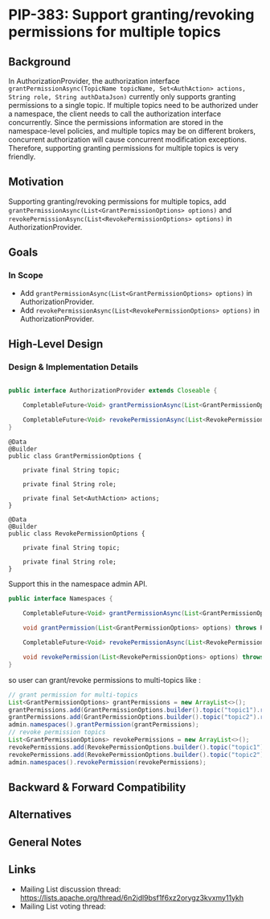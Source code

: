 # PIP-383: Support granting/revoking permissions for multiple topics

## Background

In AuthorizationProvider, the authorization interface `grantPermissionAsync(TopicName topicName, Set<AuthAction> actions, String role, String authDataJson)` currently only supports granting permissions to a single topic. 
If multiple topics need to be authorized under a namespace, the client needs to call the authorization interface concurrently. 
Since the permissions information are stored in the namespace-level policies, and multiple topics may be on different brokers, concurrent authorization will cause concurrent modification exceptions. 
Therefore, supporting granting permissions for multiple topics is very friendly.


## Motivation

Supporting granting/revoking permissions for multiple topics, 
add `grantPermissionAsync(List<GrantPermissionOptions> options)` and `revokePermissionAsync(List<RevokePermissionOptions> options)` in AuthorizationProvider.

## Goals

### In Scope

- Add `grantPermissionAsync(List<GrantPermissionOptions> options)` in AuthorizationProvider.
- Add `revokePermissionAsync(List<RevokePermissionOptions> options)` in AuthorizationProvider.

## High-Level Design

### Design & Implementation Details

```java

public interface AuthorizationProvider extends Closeable {

    CompletableFuture<Void> grantPermissionAsync(List<GrantPermissionOptions> options);

    CompletableFuture<Void> revokePermissionAsync(List<RevokePermissionOptions> options);
}
```

```
@Data
@Builder
public class GrantPermissionOptions {

    private final String topic;
    
    private final String role;

    private final Set<AuthAction> actions;
}

@Data
@Builder
public class RevokePermissionOptions {

    private final String topic;

    private final String role;
}
```

Support this in the namespace admin API.

```java
public interface Namespaces {
    
    CompletableFuture<Void> grantPermissionAsync(List<GrantPermissionOptions> options);

    void grantPermission(List<GrantPermissionOptions> options) throws PulsarAdminException;

    CompletableFuture<Void> revokePermissionAsync(List<RevokePermissionOptions> options);

    void revokePermission(List<RevokePermissionOptions> options) throws PulsarAdminException;
}
```

so user can grant/revoke permissions to multi-topics like :
```java
// grant permission for multi-topics
List<GrantPermissionOptions> grantPermissions = new ArrayList<>();
grantPermissions.add(GrantPermissionOptions.builder().topic("topic1").role("role1").actions(Set.of(AuthAction.produce)).build());
grantPermissions.add(GrantPermissionOptions.builder().topic("topic2").role("role2").actions(Set.of(AuthAction.consume)).build());
admin.namespaces().grantPermission(grantPermissions);
// revoke permission topics
List<GrantPermissionOptions> revokePermissions = new ArrayList<>();
revokePermissions.add(RevokePermissionOptions.builder().topic("topic1").role("role1")).build());
revokePermissions.add(RevokePermissionOptions.builder().topic("topic2").role("role2")).build());
admin.namespaces().revokePermission(revokePermissions);

```

## Backward & Forward Compatibility



## Alternatives

## General Notes

## Links

* Mailing List discussion thread:  https://lists.apache.org/thread/6n2jdl9bsf1f6xz2orygz3kvxmy11ykh
* Mailing List voting thread: 
